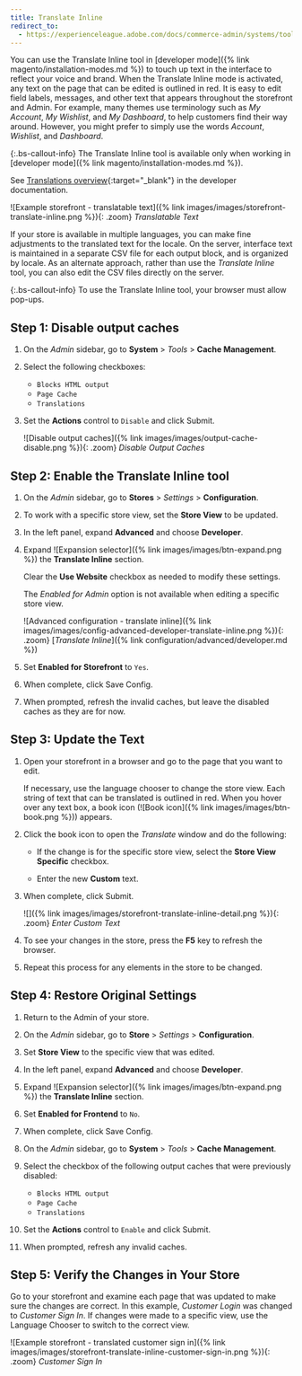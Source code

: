 ```yaml
---
title: Translate Inline
redirect_to:
  - https://experienceleague.adobe.com/docs/commerce-admin/systems/tools/developer-tools.html#translate-inline
---
```


You can use the Translate Inline tool in [developer mode]({% link magento/installation-modes.md %}) to touch up text in the interface to reflect your voice and brand. When the Translate Inline mode is activated, any text on the page that can be edited is outlined in red. It is easy to edit field labels, messages, and other text that appears throughout the storefront and Admin. For example, many themes use terminology such as _My Account_, _My Wishlist_, and _My Dashboard_, to help customers find their way around. However, you might prefer to simply use the words _Account_, _Wishlist_, and _Dashboard_.

{:.bs-callout-info}
The Translate Inline tool is available only when working in [developer mode]({% link magento/installation-modes.md %}).

See [Translations overview][1]{:target="_blank"} in the developer documentation.

![Example storefront - translatable text]({% link images/images/storefront-translate-inline.png %}){: .zoom}
_Translatable Text_

If your store is available in multiple languages, you can make fine adjustments to the translated text for the locale. On the server, interface text is maintained in a separate CSV file for each output block, and is organized by locale. As an alternate approach, rather than use the _Translate Inline_ tool, you can also edit the CSV files directly on the server.

{:.bs-callout-info}
To use the Translate Inline tool, your browser must allow pop-ups.

## Step 1: Disable output caches

1. On the _Admin_ sidebar, go to **System** > _Tools_ > **Cache Management**.

1. Select the following checkboxes:

    - `Blocks HTML output`
    - `Page Cache`
    - `Translations`

1. Set the **Actions** control to `Disable` and click <span class="btn">Submit</span>.

    ![Disable output caches]({% link images/images/output-cache-disable.png %}){: .zoom}
    _Disable Output Caches_

## Step 2: Enable the Translate Inline tool

1. On the _Admin_ sidebar, go to **Stores** > _Settings_ > **Configuration**.

1. To work with a specific store view, set the **Store View** to be updated.

1. In the left panel, expand **Advanced** and choose **Developer**.

1. Expand ![Expansion selector]({% link images/images/btn-expand.png %}) the **Translate Inline** section.

    Clear the **Use Website** checkbox as needed to modify these settings.

    The _Enabled for Admin_ option is not available when editing a specific store view.

    ![Advanced configuration - translate inline]({% link images/images/config-advanced-developer-translate-inline.png %}){: .zoom}
    [_Translate Inline_]({% link configuration/advanced/developer.md %})

1. Set **Enabled for Storefront** to `Yes`.

1. When complete, click <span class="btn">Save Config</span>.

1. When prompted, refresh the invalid caches, but leave the disabled caches as they are for now.

## Step 3: Update the Text

1. Open your storefront in a browser and go to the page that you want to edit.

   If necessary, use the language chooser to change the store view. Each string of text that can be translated is outlined in red. When you hover over any text box, a book icon (![Book icon]({% link images/images/btn-book.png %})) appears.

1. Click the book icon to open the _Translate_ window and do the following:

    - If the change is for the specific store view, select the **Store View Specific** checkbox.

    - Enter the new **Custom** text.

1. When complete, click <span class="btn">Submit</span>.

    ![]({% link images/images/storefront-translate-inline-detail.png %}){: .zoom}
    _Enter Custom Text_

1. To see your changes in the store, press the **F5** key to refresh the browser.

1. Repeat this process for any elements in the store to be changed.

## Step 4: Restore Original Settings

1. Return to the Admin of your store.

1. On the _Admin_ sidebar, go to **Store** > _Settings_ > **Configuration**.

1. Set **Store View** to the specific view that was edited.

1. In the left panel, expand **Advanced** and choose **Developer**.

1. Expand ![Expansion selector]({% link images/images/btn-expand.png %}) the **Translate Inline** section.

1. Set **Enabled for Frontend** to `No`.

1. When complete, click <span class="btn">Save Config</span>.

1. On the _Admin_ sidebar, go to **System** > _Tools_ > **Cache Management**.

1. Select the checkbox of the following output caches that were previously disabled:

    - `Blocks HTML output`
    - `Page Cache`
    - `Translations`

1. Set the **Actions** control to `Enable` and click <span class="btn">Submit</span>.

1. When prompted, refresh any invalid caches.

## Step 5: Verify the Changes in Your Store

Go to your storefront and examine each page that was updated to make sure the changes are correct. In this example, _Customer Login_ was changed to _Customer Sign In_. If changes were made to a specific view, use the Language Chooser to switch to the correct view.

![Example storefront - translated customer sign in]({% link images/images/storefront-translate-inline-customer-sign-in.png %}){: .zoom}
_Customer Sign In_

[1]: https://devdocs.magento.com/guides/v2.3/frontend-dev-guide/translations/xlate.html
